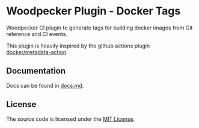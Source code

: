 # Woodpecker Plugin - Docker Tags

Woodpecker CI plugin to generate tags for building docker images from Git reference and CI events.

This plugin is heavily inspired by the github actions plugin [docker/metadata-action](https://github.com/docker/metadata-action).

## Documentation

Docs can be found in [docs.md](docs.md).

## License

The source code is licensed under the [MIT License](LICENSE).
